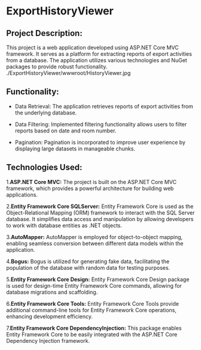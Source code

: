 # ExportHistoryViewer

## Project Description:

This project is a web application developed using ASP.NET Core MVC framework. It serves as a platform for extracting reports of export activities from a database. The application utilizes various technologies and NuGet packages to provide robust functionality.
./ExportHistoryViewer/wwwroot/HistoryViewer.jpg
## Functionality:

* Data Retrieval: The application retrieves reports of export activities from the underlying database.

* Data Filtering: Implemented filtering functionality allows users to filter reports based on date and room number.

* Pagination: Pagination is incorporated to improve user experience by displaying large datasets in manageable chunks.

 ## Technologies Used:
 
1.**ASP.NET Core MVC:** The project is built on the ASP.NET Core MVC framework, which provides a powerful architecture for building web applications.

2.**Entity Framework Core SQLServer:** Entity Framework Core is used as the Object-Relational Mapping (ORM) framework to interact with the SQL Server database. It simplifies data access and manipulation by allowing developers to work with database entities as .NET objects.

3.**AutoMapper:** AutoMapper is employed for object-to-object mapping, enabling seamless conversion between different data models within the application.

4.**Bogus:** Bogus is utilized for generating fake data, facilitating the population of the database with random data for testing purposes.

5.**Entity Framework Core Design:** Entity Framework Core Design package is used for design-time Entity Framework Core commands, allowing for database migrations and scaffolding.

6.**Entity Framework Core Tools:** Entity Framework Core Tools provide additional command-line tools for Entity Framework Core operations, enhancing development efficiency.

7.**Entity Framework Core DependencyInjection:** This package enables Entity Framework Core to be easily integrated with the ASP.NET Core Dependency Injection framework.

